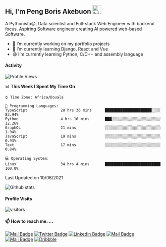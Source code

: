  ## Hi, I'm Peng Boris Akebuon <img src="https://user-images.githubusercontent.com/1303154/88677602-1635ba80-d120-11ea-84d8-d263ba5fc3c0.gif" width="28px" alt="hi">

 A Pythonista😍, Data scientist and Full-stack Web Engineer with backend focus. Aspiring Software engineer creating AI powered web-based Software.
- 🔭 I’m currently working on my portfolio projects
- 🌱 I’m currently learning Django, React and Vue
- 😄 I’m currently learning Python, C/C++ and assembly language

#### Activity
<!--START_SECTION:waka-->
![Profile Views](http://img.shields.io/badge/Profile%20Views-4-blue)

📊 **This Week I Spent My Time On** 

```text
⌚︎ Time Zone: Africa/Douala

💬 Programming Languages: 
TypeScript               28 hrs 36 mins      █████████████████████░░░░   83.94% 
Python                   4 hrs 10 mins       ███░░░░░░░░░░░░░░░░░░░░░░   12.26% 
GraphQL                  21 mins             ░░░░░░░░░░░░░░░░░░░░░░░░░   1.04% 
JavaScript               19 mins             ░░░░░░░░░░░░░░░░░░░░░░░░░   0.93% 
Text                     17 mins             ░░░░░░░░░░░░░░░░░░░░░░░░░   0.84%

💻 Operating System: 
Linux                    34 hrs 4 mins       █████████████████████████   100.0%

```


 Last Updated on 10/06/2021
<!--END_SECTION:waka-->


![Github stats](https://github-readme-stats.vercel.app/api?username=itzomen&theme=vue&show_icons=true&count_private=true)
 
 #### Profile Visits 

![visitors](https://visitor-badge.glitch.me/badge?page_id=itzomen)

#### 📫 How to reach me: ...

[![Mail Badge](https://img.shields.io/badge/-itzomen-c0392b?style=flat&labelColor=c0392b&logo=gmail&logoColor=white)](mailto:peng.akebuon2468@gmail.com)
[![Twitter Badge](https://img.shields.io/badge/-@itz_omen-1ca0f1?style=flat&labelColor=1ca0f1&logo=twitter&logoColor=white&link=https://twitter.com/itz_omen)](https://twitter.com/itz_omen/) [![Linkedin Badge](https://img.shields.io/badge/-Peng_Boris_Akebuon-0e76a8?style=flat&labelColor=0e76a8&logo=linkedin&logoColor=white)](https://www.linkedin.com/in/peng-boris-akebuon-0b8ba0195/)
 [![Mail Badge](https://img.shields.io/badge/-Academy_Omen-e74c3c?style=flat&labelColor=e74c3c&logo=youtube&logoColor=white)](https://www.youtube.com/channel/UCknaAfNfqKQDQFnqP2zMA6A)  [![Mail Badge](https://img.shields.io/badge/-@itz_an_omen-5851DB?style=flat&labelColor=5851DB&logo=instagram&logoColor=white)](https://instagram.com/itz_an_omen)  [![Dribbble](https://img.shields.io/badge/-itzomen-ea4c89?style=flat&label&logo=dribbble&logoColor=white)](https://dribbble.com/itzomen)
